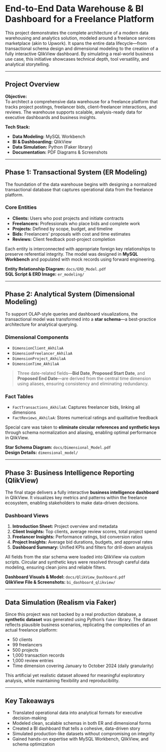 # End-to-End Data Warehouse & BI Dashboard for a Freelance Platform

This project demonstrates the complete architecture of a modern data warehousing and analytics solution, modeled around a freelance services marketplace (akin to Upwork). It spans the entire data lifecycle—from transactional schema design and dimensional modeling to the creation of a fully interactive QlikView dashboard. By simulating a real-world business use case, this initiative showcases technical depth, tool versatility, and analytical storytelling.

---

## Project Overview

**Objective:**  
To architect a comprehensive data warehouse for a freelance platform that tracks project postings, freelancer bids, client-freelancer interactions, and reviews. The warehouse supports scalable, analysis-ready data for executive dashboards and business insights.

**Tech Stack:**  
- **Data Modeling:** MySQL Workbench  
- **BI & Dashboarding:** QlikView  
- **Data Simulation:** Python (Faker library)  
- **Documentation:** PDF Diagrams & Screenshots  

---

## Phase 1: Transactional System (ER Modeling)

The foundation of the data warehouse begins with designing a normalized transactional database that captures operational data from the freelance platform.

### Core Entities

- **Clients:** Users who post projects and initiate contracts
- **Freelancers:** Professionals who place bids and complete work
- **Projects:** Defined by scope, budget, and timeline
- **Bids:** Freelancers' proposals with cost and time estimates
- **Reviews:** Client feedback post-project completion

Each entity is interconnected with appropriate foreign key relationships to preserve referential integrity. The model was designed in **MySQL Workbench** and populated with mock records using forward engineering.

**Entity Relationship Diagram:** `docs/ERD_Model.pdf`  
**SQL Script & ERD Image:** `er_modeling/`

---

## Phase 2: Analytical System (Dimensional Modeling)

To support OLAP-style queries and dashboard visualizations, the transactional model was transformed into a **star schema**—a best-practice architecture for analytical querying.

### Dimensional Components

- `DimensionClient_AkhilaA`
- `DimensionFreelancer_AkhilaA`
- `DimensionProject_AkhilaA`
- `DimensionTime_AkhilaA`

> Three date-related fields—**Bid Date**, **Proposed Start Date**, and **Proposed End Date**—are derived from the central time dimension using aliases, ensuring consistency and eliminating redundancy.

### Fact Tables

- `FactTransactions_AkhilaA`: Captures freelancer bids, linking all dimensions
- `FactReviews_AkhilaA`: Stores numerical ratings and qualitative feedback

Special care was taken to **eliminate circular references and synthetic keys** through schema normalization and aliasing, enabling optimal performance in QlikView.

**Star Schema Diagram:** `docs/Dimensional_Model.pdf`  
**Design Details:** `dimensional_model/`

---

## Phase 3: Business Intelligence Reporting (QlikView)

The final stage delivers a fully interactive **business intelligence dashboard** in QlikView. It visualizes key metrics and patterns within the freelance ecosystem, enabling stakeholders to make data-driven decisions.

### Dashboard Views

1. **Introduction Sheet:** Project overview and metadata
2. **Client Insights:** Top clients, average review scores, total project spend
3. **Freelancer Insights:** Performance ratings, bid conversion ratios
4. **Project Insights:** Average bid durations, budgets, and approval rates
5. **Dashboard Summary:** Unified KPIs and filters for drill-down analysis

All fields from the star schema were loaded into QlikView via custom scripts. Circular and synthetic keys were resolved through careful data modeling, ensuring clean joins and reliable filters.

**Dashboard Visuals & Model:** `docs/QlikView_Dashboard.pdf`  
**QlikView File & Screenshots:** `bi_dashboard_qlikview/`

---

## Data Simulation (Realism via Faker)

Since this project was not backed by a real production database, a **synthetic dataset** was generated using Python’s `faker` library. The dataset reflects plausible business scenarios, replicating the complexities of an actual freelance platform:

- 50 clients
- 99 freelancers
- 500 projects
- 1,000 transaction records
- 1,000 review entries
- Time dimension covering January to October 2024 (daily granularity)

This artificial yet realistic dataset allowed for meaningful exploratory analysis, while maintaining flexibility and reproducibility.

---

## Key Takeaways

- Translated operational data into analytical formats for executive decision-making
- Modeled clean, scalable schemas in both ER and dimensional forms
- Created a BI dashboard that tells a cohesive, data-driven story
- Simulated production-like datasets without compromising on integrity
- Gained hands-on expertise with MySQL Workbench, QlikView, and schema optimization


